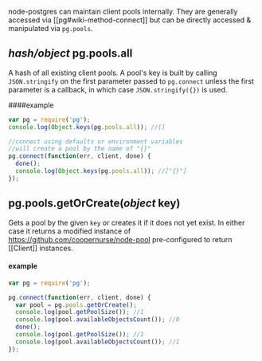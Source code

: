 node-postgres can maintain client pools internally.  They are generally accessed via [[pg#wiki-method-connect]] but can be directly accessed & manipulated via `pg.pools`.

## <em>hash/object</em> pg.pools.all

A hash of all existing client pools.  A pool's key is built by calling `JSON.stringify` on the first parameter passed to `pg.connect` unless the first parameter is a callback, in which case `JSON.stringify({})` is used.

####example

```js
var pg = require('pg');
console.log(Object.keys(pg.pools.all)); //[]

//connect using defaults or environment variables
//will create a pool by the name of "{}"
pg.connect(function(err, client, done) {
  done();
  console.log(Object.keys(pg.pools.all)); //["{}"]
});
```

## pg.pools.getOrCreate(<em>object</em> key)

Gets a pool by the given `key` or creates it if it does not yet exist.  In either case it returns a modified instance of https://github.com/coopernurse/node-pool pre-configured to return [[Client]] instances.

#### example

```js
var pg = require('pg');

pg.connect(function(err, client, done) {
  var pool = pg.pools.getOrCreate();
  console.log(pool.getPoolSize()); //1
  console.log(pool.availableObjectsCount()); //0
  done();
  console.log(pool.getPoolSize()); //1
  console.log(pool.availableObjectsCount()); //1
});
```